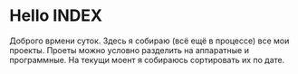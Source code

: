 # Hello INDEX

Доброго врмени суток. Здесь я собираю (всё ещё в процессе) все мои проекты.
Проеты можно условно разделить на аппаратные и программные. На текущи моент я собираюсь сортировать их по дате.
